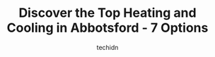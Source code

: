---
layout: ampstory
image: https://i0.wp.com/www.auto.or.id/wp-content/uploads/2023/06/complete-heating-and-air-conditioning-0-abbotsford-1686326295.jpeg?resize=640,853
author: techidn
featured: false
description: Abbotsford, British Columbia, Canada is a haven for Heating and Cooling enthusiasts, boasting an impressive array of 7 top-notch establishments. Whether youre a seasoned connoisseur or simp
title: Discover the Top Heating and Cooling in Abbotsford - 7 Options
cover:
   title: Discover the Top Heating and Cooling in Abbotsford - 7 Options
   subtitle: AUTO.OR.ID
   background: https://www.auto.or.id/wp-content/uploads/2023/06/complete-heating-and-air-conditioning-0-abbotsford-1686326295.jpeg

pages: 
 - layout: thirds
   top: <h1>#1 Hudson Service Group</h1>
   bottom: "<p>Very professional service and installation. Looked after every detail and inquiry promptly. The technicians did a great job for my AC installation also fixed the problem </p>"
   background: https://www.auto.or.id/wp-content/uploads/2023/06/complete-heating-and-air-conditioning-1-abbotsford-1686326296.jpeg
   backgroundblur: true
 - layout: thirds
   top: <h1>#2 BroMac Mechanical Ltd</h1>
   bottom: "<p>2766 Aquila Drive, Abbotsford, BC V3G 2W2, Canada</p>"
   background: https://www.auto.or.id/wp-content/uploads/2023/06/complete-heating-and-air-conditioning-2-abbotsford-1686326297.jpeg
   cta:
      link: https://www.auto.or.id/discover-the-top-heating-and-cooling-in-abbotsford-7-options/
      text: Discover the Top Heating and Cooling in Abbotsford - 7 Options
 - layout: thirds
   top: <h1>#3 Wagner Heating & Air Ltd</h1>
   bottom: "<p>37459 Kilgard Rd Unit#110, Abbotsford, BC V3G 2H6, Canada</p>"
   background: https://images.unsplash.com/photo-1617814086906-d847a8bc6fca?ixlib=rb-4.0.3&ixid=MnwxMjA3fDB8MHxwaG90by1wYWdlfHx8fGVufDB8fHx8&auto=format&fit=crop&w=640&h=853&q=80
   cta:
      link: https://www.auto.or.id/discover-the-top-heating-and-cooling-in-abbotsford-7-options/
      text: Discover the Top Heating and Cooling in Abbotsford - 7 Options
 - layout: thirds
   top: <h1>#4 Expert Plumber Abbotsford</h1>
   bottom: "<p>BB, 2494 Clearbrook Rd Ste 102, Unit# 8, Abbotsford, BC V2T 2Y2, Canada</p>"
   background: https://images.unsplash.com/photo-1639664148649-3c0fa2ee24b0?ixlib=rb-4.0.3&ixid=MnwxMjA3fDB8MHxwaG90by1wYWdlfHx8fGVufDB8fHx8&auto=format&fit=crop&w=640&h=853&q=80
   cta:
      link: https://www.auto.or.id/discover-the-top-heating-and-cooling-in-abbotsford-7-options/
      text: Discover the Top Heating and Cooling in Abbotsford - 7 Options
 - layout: thirds
   top: <h1>#5 RINGAWAY Plumbing Heating & Cooling LTD.</h1>
   bottom: "<p>6413 Riverside St, Abbotsford, BC V4X 1T9, Canada</p>"
   background: https://images.unsplash.com/photo-1636325778435-585ed877d753?ixlib=rb-4.0.3&ixid=MnwxMjA3fDB8MHxwaG90by1wYWdlfHx8fGVufDB8fHx8&auto=format&fit=crop&w=640&h=853&q=80
   cta:
      link: https://www.auto.or.id/discover-the-top-heating-and-cooling-in-abbotsford-7-options/
      text: Discover the Top Heating and Cooling in Abbotsford - 7 Options
 - layout: thirds
   top: <h1>#6 Primo Heat Inc.</h1>
   bottom: "<p>302-31334 Peardonville Rd, Abbotsford, BC V2T 6K8, Canada</p>"
   background: https://images.unsplash.com/photo-1578659242540-6f036471ca61?ixlib=rb-4.0.3&ixid=MnwxMjA3fDB8MHxwaG90by1wYWdlfHx8fGVufDB8fHx8&auto=format&fit=crop&w=640&h=853&q=80
   cta:
      link: https://www.auto.or.id/discover-the-top-heating-and-cooling-in-abbotsford-7-options/
      text: Discover the Top Heating and Cooling in Abbotsford - 7 Options
 - layout: thirds
   top: <h1>#7 Complete Heating and Air Conditioning</h1>
   bottom: "<p>7111 Beatty Dr #1010, Mission, BC V2V 6C4, Canada</p>"
   background: https://images.unsplash.com/photo-1508051258-1607bf9363da?ixlib=rb-4.0.3&ixid=MnwxMjA3fDB8MHxwaG90by1wYWdlfHx8fGVufDB8fHx8&auto=format&fit=crop&w=640&h=853&q=80
   cta:
      link: https://www.auto.or.id/discover-the-top-heating-and-cooling-in-abbotsford-7-options/
      text: Discover the Top Heating and Cooling in Abbotsford - 7 Options
 - layout: thirds
   middle: Continue reading...
   background: https://images.unsplash.com/photo-1551557479-80682eb12a86?ixlib=rb-4.0.3&ixid=MnwxMjA3fDB8MHxwaG90by1wYWdlfHx8fGVufDB8fHx8&auto=format&fit=crop&w=640&h=853&q=80
   cta:
      link: https://www.auto.or.id/discover-the-top-heating-and-cooling-in-abbotsford-7-options/
      text: Discover the Top Heating and Cooling in Abbotsford - 7 Options

---